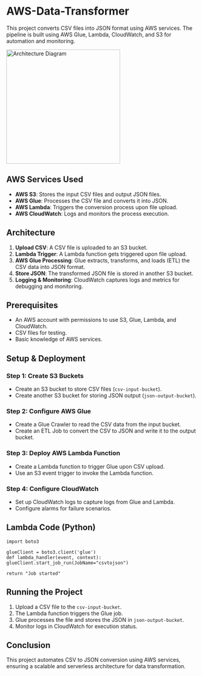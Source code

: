 # AWS-Data-Transformer
This project converts CSV files into JSON format using AWS services. The pipeline is built using AWS Glue, Lambda, CloudWatch, and S3 for automation and monitoring.

<img src="https://github.com/user-attachments/assets/aaef1b48-e03b-45e2-879a-936671e640d2" alt="Architecture Diagram" width="300"/>

## AWS Services Used

- **AWS S3**: Stores the input CSV files and output JSON files.
- **AWS Glue**: Processes the CSV file and converts it into JSON.
- **AWS Lambda**: Triggers the conversion process upon file upload.
- **AWS CloudWatch**: Logs and monitors the process execution.

## Architecture

1. **Upload CSV**: A CSV file is uploaded to an S3 bucket.
2. **Lambda Trigger**: A Lambda function gets triggered upon file upload.
3. **AWS Glue Processing**: Glue extracts, transforms, and loads (ETL) the CSV data into JSON format.
4. **Store JSON**: The transformed JSON file is stored in another S3 bucket.
5. **Logging & Monitoring**: CloudWatch captures logs and metrics for debugging and monitoring.

## Prerequisites

- An AWS account with permissions to use S3, Glue, Lambda, and CloudWatch.
- CSV files for testing.
- Basic knowledge of AWS services.

## Setup & Deployment

### Step 1: Create S3 Buckets

- Create an S3 bucket to store CSV files (`csv-input-bucket`).
- Create another S3 bucket for storing JSON output (`json-output-bucket`).

### Step 2: Configure AWS Glue

- Create a Glue Crawler to read the CSV data from the input bucket.
- Create an ETL Job to convert the CSV to JSON and write it to the output bucket.

### Step 3: Deploy AWS Lambda Function

- Create a Lambda function to trigger Glue upon CSV upload.
- Use an S3 event trigger to invoke the Lambda function.

### Step 4: Configure CloudWatch

- Set up CloudWatch logs to capture logs from Glue and Lambda.
- Configure alarms for failure scenarios.

## Lambda Code (Python)

```import json
import boto3

glueClient = boto3.client('glue')
def lambda_handler(event, context):
glueClient.start_job_run(JobName="csvtojson")

return "Job started"
```

## Running the Project

1. Upload a CSV file to the `csv-input-bucket`.
2. The Lambda function triggers the Glue job.
3. Glue processes the file and stores the JSON in `json-output-bucket`.
4. Monitor logs in CloudWatch for execution status.

## Conclusion

This project automates CSV to JSON conversion using AWS services, ensuring a scalable and serverless architecture for data transformation.

